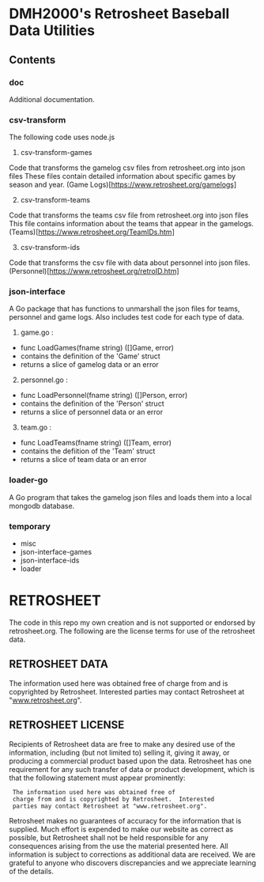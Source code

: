 # DMH2000's Retrosheet Baseball Data Utilities

## Contents

### doc

Additional documentation.

### csv-transform

The following code uses node.js

1. csv-transform-games

Code that transforms the gamelog csv files from retrosheet.org into json files
These files contain detailed information about specific games by season and year.
(Game Logs)[https://www.retrosheet.org/gamelogs]

2. csv-transform-teams

Code that transforms the teams csv file from retrosheet.org into json files
This file contains information about the teams that appear in the gamelogs.
(Teams)[https://www.retrosheet.org/TeamIDs.htm]

3. csv-transform-ids

Code that transforms the csv file with data about personnel into json files.
(Personnel)[https://www.retrosheet.org/retroID.htm]

### json-interface

A Go package that has functions to unmarshall the json files for teams, personnel and game logs. Also includes test code for each type of data.

1. game.go :

- func LoadGames(fname string) ([]Game, error)
- contains the definition of the 'Game' struct
- returns a slice of gamelog data or an error

2. personnel.go :

- func LoadPersonnel(fname string) ([]Person, error)
- contains the definition of the 'Person' struct
- returns a slice of personnel data or an error

3. team.go :

- func LoadTeams(fname string) ([]Team, error)
- contains the defiition of the 'Team' struct
- returns a slice of team data or an error

### loader-go

A Go program that takes the gamelog json files and loads them into a local mongodb database.

### temporary

- misc
- json-interface-games
- json-interface-ids
- loader

# RETROSHEET

The code in this repo my own creation and is not supported or endorsed by
retrosheet.org. The following are the license terms for use of the
retrosheet data.

## RETROSHEET DATA

The information used here was obtained free of
charge from and is copyrighted by Retrosheet. Interested
parties may contact Retrosheet at "www.retrosheet.org".

## RETROSHEET LICENSE

Recipients of Retrosheet data are free to make any desired use of
the information, including (but not limited to) selling it,
giving it away, or producing a commercial product based upon the
data. Retrosheet has one requirement for any such transfer of
data or product development, which is that the following
statement must appear prominently:

     The information used here was obtained free of
     charge from and is copyrighted by Retrosheet.  Interested
     parties may contact Retrosheet at "www.retrosheet.org".

Retrosheet makes no guarantees of accuracy for the information
that is supplied. Much effort is expended to make our website
as correct as possible, but Retrosheet shall not be held
responsible for any consequences arising from the use the
material presented here. All information is subject to corrections
as additional data are received. We are grateful to anyone who
discovers discrepancies and we appreciate learning of the details.
